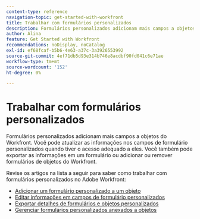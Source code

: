 ```yaml
---
content-type: reference
navigation-topic: get-started-with-workfront
title: Trabalhar com formulários personalizados
description: Formulários personalizados adicionam mais campos a objetos do Workfront. Você pode atualizar as informações nos campos de formulário personalizados quando tiver o acesso adequado a eles. Você também pode exportar as informações em um formulário ou adicionar ou remover formulários de objetos do Workfront. Revise os artigos nesta lista para saber como trabalhar com formulários personalizados no Adobe Workfront.
author: Alina
feature: Get Started with Workfront
recommendations: noDisplay, noCatalog
exl-id: ef68fcaf-b5b6-4e63-a37c-3a3926553992
source-git-commit: 4ef71db5d93e314b746e8acdbf90fd041c6e71ae
workflow-type: tm+mt
source-wordcount: '152'
ht-degree: 0%

---
```


# Trabalhar com formulários personalizados

Formulários personalizados adicionam mais campos a objetos do Workfront. Você pode atualizar as informações nos campos de formulário personalizados quando tiver o acesso adequado a eles. Você também pode exportar as informações em um formulário ou adicionar ou remover formulários de objetos do Workfront.

Revise os artigos na lista a seguir para saber como trabalhar com formulários personalizados no Adobe Workfront:

* [Adicionar um formulário personalizado a um objeto](../../workfront-basics/work-with-custom-forms/add-a-custom-form-to-an-object.md)
* [Editar informações em campos de formulário personalizados](../../workfront-basics/work-with-custom-forms/edit-custom-forms.md)
* [Exportar detalhes de formulários e objetos personalizados](../../workfront-basics/work-with-custom-forms/export-custom-forms-details.md)
* [Gerenciar formulários personalizados anexados a objetos](../../workfront-basics/work-with-custom-forms/manage-custom-forms-attached-to-objects.md)
